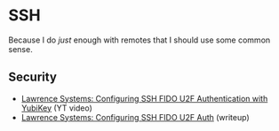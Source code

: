 # SSH
Because I do _just_ enough with remotes that I should use some common sense.

## Security
* [Lawrence Systems: Configuring SSH FIDO U2F Authentication with YubiKey](https://www.youtube.com/watch?v=PjDFk8xdtGw) (YT video)
* [Lawrence Systems: Configuring SSH FIDO U2F Auth](https://forums.lawrencesystems.com/t/ssh-with-yubikey-fido-u2f-authentication/13024) (writeup)
